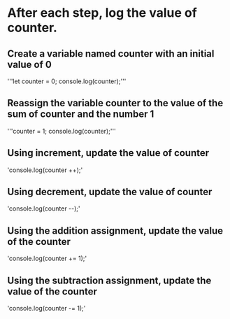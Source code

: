 # After each step, log the value of counter.
## Create a variable named counter with an initial value of 0
  '''let counter = 0;
  console.log(counter);'''

## Reassign the variable counter to the value of the sum of counter and the number 1
  '''counter = 1;
  console.log(counter);'''

## Using increment, update the value of counter
  'console.log(counter ++);'

## Using decrement, update the value of counter
  'console.log(counter --);'

## Using the addition assignment, update the value of the counter
  'console.log(counter += 1);'

## Using the subtraction assignment, update the value of the counter
  'console.log(counter -= 1);'
